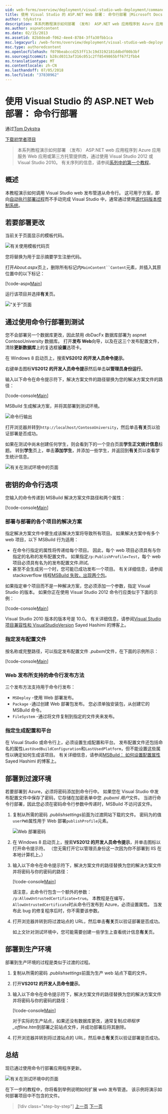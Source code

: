 ```yaml
---
uid: web-forms/overview/deployment/visual-studio-web-deployment/command-line-deployment
title: 使用 Visual Studio 的 ASP.NET Web 部署： 命令行部署 |Microsoft Docs
author: tdykstra
description: 本系列教程演示如何部署 （发布） ASP.NET web 应用程序到 Azure 应用服务 Web 应用或第三方托管提供商，通过使用...
ms.author: aspnetcontent
ms.date: 02/15/2013
ms.assetid: 82b8dea0-f062-4ee4-8784-3ffa30fbb1ca
msc.legacyurl: /web-forms/overview/deployment/visual-studio-web-deployment/command-line-deployment
msc.type: authoredcontent
ms.openlocfilehash: f079beabccd253ff13c19d3192181ddbdf00b3bf
ms.sourcegitcommit: b28cd0313af316c051c2ff8549865bff67f2fbb4
ms.translationtype: MT
ms.contentlocale: zh-CN
ms.lasthandoff: 07/05/2018
ms.locfileid: "37830962"
---
```

<a name="aspnet-web-deployment-using-visual-studio-command-line-deployment"></a>使用 Visual Studio 的 ASP.NET Web 部署： 命令行部署
====================
通过[Tom Dykstra](https://github.com/tdykstra)

[下载初学者项目](http://go.microsoft.com/fwlink/p/?LinkId=282627)

> 本系列教程演示如何部署 （发布） ASP.NET web 应用程序到 Azure 应用服务 Web 应用或第三方托管提供商，通过使用 Visual Studio 2012 或 Visual Studio 2010。 有关序列的信息，请参阅[系列中的第一个教程](introduction.md)。


## <a name="overview"></a>概述

本教程演示如何调用 Visual Studio web 发布管道从命令行。 这可用于方案，即向[自动执行部署过程](../../../../aspnet/overview/developing-apps-with-windows-azure/building-real-world-cloud-apps-with-windows-azure/continuous-integration-and-continuous-delivery.md)而不手动完成 Visual Studio 中，通常通过使用[源代码版本控制系统](../../../../aspnet/overview/developing-apps-with-windows-azure/building-real-world-cloud-apps-with-windows-azure/source-control.md)。

## <a name="make-a-change-to-deploy"></a>若要部署更改

当前关于页面显示的模板代码。

![有关使用模板代码页](command-line-deployment/_static/image1.png)

您将替换为用于显示摘要学生注册代码。

打开*About.aspx*页上，删除所有标记内`MainContent``Content`元素，并插入其原位置中的以下标记：

[!code-aspx[Main](command-line-deployment/samples/sample1.aspx)]

运行该项目并选择**有关**页。

![“关于”页面](command-line-deployment/_static/image2.png)

## <a name="deploy-to-test-by-using-the-command-line"></a>通过使用命令行部署到测试

您不会部署另一个数据库更改，因此禁用 dbDacFx 数据库部署为 aspnet ContosoUniversity 数据库。 打开**发布 Web**向导，以及在这三个发布配置文件，清除**更新数据库**上的复选框**设置**选项卡。

在 Windows 8 启动页上，搜索**VS2012 的开发人员命令提示**。

右键单击图标**VS2012 的开发人员命令提示**然后单击**以管理员身份运行**。

输入以下命令在命令提示符下，解决方案文件的路径替换为您的解决方案文件的路径：

[!code-console[Main](command-line-deployment/samples/sample2.cmd)]

MSBuild 生成解决方案，并将其部署到测试环境。

![命令行输出](command-line-deployment/_static/image3.png)

打开浏览器并转到`http://localhost/ContosoUniversity`，然后单击**有关**页以验证部署是否成功。

如果在测试中尚未创建任何学生，则会看到下的一个空白页面**学生正文统计信息**标题。 转到**学生**页上，单击**添加学生**，并添加一些学生，并返回到**有关**页以查看学生统计信息。

![有关在测试环境中的页面](command-line-deployment/_static/image4.png)

## <a name="key-command-line-options"></a>密钥的命令行选项

您输入的命令传递到 MSBuild 解决方案文件路径和两个属性：

[!code-console[Main](command-line-deployment/samples/sample3.cmd)]

### <a name="deploying-the-solution-versus-deploying-individual-projects"></a>部署与部署的各个项目的解决方案

指定解决方案文件中要生成该解决方案将导致所有项目。 如果解决方案中有多个 web 项目，以下 MSBuild 行为适用：

- 在命令行指定的属性将传递给每个项目。 因此，每个 web 项目必须具有与你指定的名称的发布配置文件。 如果指定`/p:PublishProfile=Test`，每个 web 项目必须具有名为的发布配置文件*测试*。
- 甚至不会生成另一个时，您可能已成功发布一个项目。 有关详细信息，请参阅 stackoverflow 线程[MSBuild 失败，出现两个包](http://stackoverflow.com/questions/14226451/msbuild-fails-with-two-packages)。

如果指定单个项目而不是一种解决方案，您必须添加一个参数，指定 Visual Studio 的版本。 如果你正在使用 Visual Studio 2012 命令行应类似于下面的示例：

[!code-console[Main](command-line-deployment/samples/sample4.cmd?highlight=1)]

Visual Studio 2010 版本的版本号是 10.0。 有关详细信息，请参阅[Visual Studio 项目兼容性和 VisualStudioVersion](http://sedodream.com/2012/08/19/VisualStudioProjectCompatabilityAndVisualStudioVersion.aspx) Sayed Hashimi 的博客上。

### <a name="specifying-the-publish-profile"></a>指定发布配置文件

按名称或完整路径，可以指定发布配置文件 *.pubxml*文件，在下面的示例所示：

[!code-console[Main](command-line-deployment/samples/sample5.cmd?highlight=1)]

### <a name="web-publish-methods-supported-for-command-line-publishing"></a>Web 发布所支持的命令行发布方法

三个发布方法支持用于命令行发布：

- `MSDeploy` -使用 Web 部署发布。
- `Package` -通过创建 Web 部署包发布。 您必须单独安装包，从创建它的 MSBuild 命令。
- `FileSystem` -通过将文件复制到指定的文件夹来发布。

### <a name="specifying-the-build-configuration-and-platform"></a>指定生成配置和平台

在 Visual Studio 或命令行上，必须设置生成配置和平台。 发布配置文件还包括命名的属性`LastUsedBuildConfiguration`和`LastUsedPlatform`，但不能设置这些属性以确定如何生成该项目。 有关详细信息，请参阅[MSBuild： 如何设置配置属性](http://sedodream.com/2012/10/27/MSBuildHowToSetTheConfigurationProperty.aspx)Sayed Hashimi 的博客上。

## <a name="deploy-to-staging"></a>部署到过渡环境

若要部署到 Azure，必须将密码添加到命令行中。 如果您在 Visual Studio 中发布配置文件中保存了密码，它存储在加密表单中您 *.pubxml 用户*文件。 当进行命令行部署，因此您必须在密码命令行参数中传递时，MSBuild 不访问该文件。

1. 复制从所需的密码 *.publishsettings*前面为过渡网站下载的文件。 密码为的值`userPWD`属性用于 Web 部署`publishProfile`元素。

    ![Web 部署密码](command-line-deployment/_static/image5.png)
2. 在 Windows 8 启动页上，搜索**VS2012 的开发人员命令提示**，并单击图标以打开命令提示符。 （您无需打开它以管理员身份这一次因为你不部署到 IIS 在本地计算机上。）
3. 输入以下命令在命令提示符下，解决方案文件的路径替换为您的解决方案文件并将密码与你的密码的路径：

    [!code-console[Main](command-line-deployment/samples/sample6.cmd)]

    请注意，此命令行包含一个额外的参数： `/p:AllowUntrustedCertificate=true`。 本教程是在编写，`AllowUntrustedCertificate`时从命令行发布到 Azure，必须设置属性。 当发布此 bug 的修复程序后时，你不需要该参数。
4. 打开浏览器并转到将过渡站点的 URL，然后单击**有关**页以验证部署是否成功。

    如上文针对测试环境中，您可能需要创建一些学生上查看统计信息**有关**页。

## <a name="deploy-to-production"></a>部署到生产环境

部署到生产环境的过程是类似于过渡的过程。

1. 复制从所需的密码 *.publishsettings*前面为生产 web 站点下载的文件。
2. 打开**VS2012 的开发人员命令提示**。
3. 输入以下命令在命令提示符下，解决方案文件的路径替换为您的解决方案文件并将密码与你的密码的路径：

    [!code-console[Main](command-line-deployment/samples/sample7.cmd)]

    对于实际的生产站点，如果还没有数据库更改，通常复制*应用程序\_offline.htm*到部署之前站点文件，并成功部署后将其删除。
4. 打开浏览器并转到将过渡站点的 URL，然后单击**有关**页以验证部署是否成功。

## <a name="summary"></a>总结

现已通过使用命令行部署应用程序更新。

![有关在测试环境中的页面](command-line-deployment/_static/image6.png)

在下一步的教程中，你将看到举例说明如何扩展 web 发布管道。 该示例将演示如何部署项目中不包含的文件。

> [!div class="step-by-step"]
> [上一页](deploying-a-database-update.md)
> [下一页](deploying-extra-files.md)
